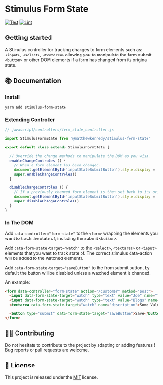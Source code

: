 # Stimulus Form State
[![Test](https://github.com/MatthewKennedy/stimulus-form-state/actions/workflows/test.yml/badge.svg)](https://github.com/MatthewKennedy/stimulus-form-state/actions/workflows/test.yml)
[![Lint](https://github.com/MatthewKennedy/stimulus-form-state/actions/workflows/lint.yml/badge.svg)](https://github.com/MatthewKennedy/stimulus-form-state/actions/workflows/lint.yml)

## Getting started

A Stimulus controller for tracking changes to form elements such as: `<input>`, `<select>`, `<textarea>`
allowing you to manipulate the form submit `<button>` or other DOM elements if a form has changed from its original state.

## 📚 Documentation

### Install
```bash
yarn add stimulus-form-state
```

### Extending Controller
```javascript
// javascript/controllers/form_state_controller.js

import StimulusFormState from '@matthewkennedy/stimulus-form-state'

export default class extends StimulusFormState {

  // Override the change methods to manipulate the DOM as you wish.
  enableChangeControles () {
    // When a form element has been changed.
    document.getElementById('inputStateSubmitButton').style.display = 'inline'
    super.enableChangeControles()
  }

  disableChangeControles () {
    // If a previously changed form element is then set back to its original state.
    document.getElementById('inputStateSubmitButton').style.display = 'none'
    super.disableChangeControles()
  }
}
```

### In The DOM

Add `data-controller="form-state"` to the `<form>` wrapping the elements you want to track the state of, including the submit `<button>`.

Add `data-form-state-target="watch"` to the `<select>`, `<textarea>` or `<input>` elements that you want to track state of. The correct stimulus data-action will be added to the watched elements.

Add `data-form-state-target="saveButton"` to the from submit button, by default the button will be disabled unless a watched element is changed.

An example:
```html
<form data-controller="form-state" action="/customer" method="post">
  <input data-form-state-target="watch" type="text" value="Joe" name="first_name">
  <input data-form-state-target="watch" type="text" value="Blogs" name="last_name">
  <textarea data-form-state-target="watch" name="description">Some Value.</textarea>

  <button type="submit" data-form-state-target="saveButton">Save</button>
</form>
```

## 👷‍♂️ Contributing

Do not hesitate to contribute to the project by adapting or adding features ! Bug reports or pull requests are welcome.

## 📝 License

This project is released under the [MIT](http://opensource.org/licenses/MIT) license.
